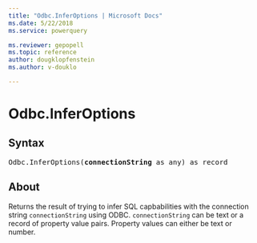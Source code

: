 ```yaml
---
title: "Odbc.InferOptions | Microsoft Docs"
ms.date: 5/22/2018
ms.service: powerquery

ms.reviewer: gepopell
ms.topic: reference
author: dougklopfenstein
ms.author: v-douklo

---
```

# Odbc.InferOptions

## Syntax

<pre>
Odbc.InferOptions(<b>connectionString</b> as any) as record
</pre>

## About
Returns the result of trying to infer SQL capbabilities with the connection string `connectionString` using ODBC. `connectionString` can be text or a record of property value pairs. Property values can either be text or number.
